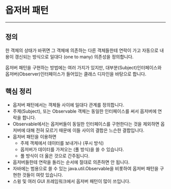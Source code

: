 # 옵저버 패턴
***
## 정의
한 객체의 상태가 바뀌면 그 객체에 의존하는 다른 객체들한테 연락이 가고 자동으로 내용이 갱신되는 방식으로 일대다 (one to many) 의존성을 정의합니다.

옵저버 패턴을 구현하는 방법에는 여러 가지가 있지만, 대부분(Subject)인터페이스와 옵저버(Observer)인터페이스가 들어있는 클래스 디자인을 바탕으로 합니다.

## 핵심 정리
- 옵저버 패턴에서는 객체들 사이에 일대다 관계를 정의합니다.
- 주제(Subject), 또는 Observable 객체는 동일한 인터페이스를 써서 옵저버에 연락을 합니다. 
- Observable에서는 옵저버들이 동일한 인터페이스를 구현한다는 것을 제외하면 옵저버에 대해 전혀 모르기 때문에 이들 사이의 결합은 느슨한 결합입니다.
- 옵저버 패턴을 이용하면 
  - 주제 객체에서 데이터를 보내거나 (푸시 방식)
  - 옵저버가 데이터를 가져오는 (풀 방식)을 쓸 수 있습니다. 
  - 풀 방식이 더 옳은 것으로 간주됩니다.
- 옵저버들한테 연락을 돌리는 순서에 절대로 의존하면 안 됩니다.
- 자바에는 범용으로 쓸 수 있는 java.util.Observable을 비롯하여 옵저버 패턴을 구현한 것들이 여럿 있습니다.
- 스윙 및 여러 GUI 프레임워크에서 옵저버 패턴이 많이 쓰입니다.